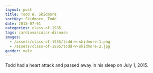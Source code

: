 ```yaml
---
layout: post
title: Todd W. Skidmore
sortKey: Skidmore, Todd
date: 2015-07-01
categories: class-of-1985
tags: cardiovascular-disease
images:
  - /assets/class-of-1985/todd-w-skidmore-1.png
  - /assets/class-of-1985/todd-w-skidmore-2.jpg
gender: male
---
```

Todd had a heart attack and passed away in his sleep on July 1, 2015.
